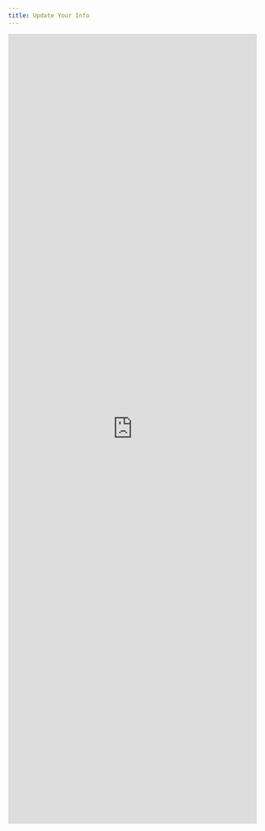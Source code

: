 ```yaml
---
title: Update Your Info
---
```


<iframe src="https://www.formstack.com/forms/masters-alumni_update_your_information" title="Alumni - Update Your Information" width="100%" height="1600" style="border: 0px;"></iframe>

